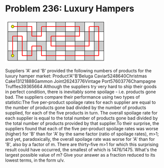 # Problem 236: Luxury Hampers

![p236](img/236.gif)

Suppliers 'A' and 'B' provided the following numbers of products for the
luxury hamper market: Product'A''B'Beluga Caviar5248640Christmas
Cake13121888Gammon Joint26243776Vintage Port57603776Champagne
Truffles39365664 Although the suppliers try very hard to ship their
goods in perfect condition, there is inevitably some spoilage - i.e.
products gone bad. The suppliers compare their performance using two
types of statistic:The five per-product spoilage rates for each supplier
are equal to the number of products gone bad divided by the number of
products supplied, for each of the five products in turn. The overall
spoilage rate for each supplier is equal to the total number of products
gone bad divided by the total number of products provided by that
supplier.To their surprise, the suppliers found that each of the five
per-product spoilage rates was worse (higher) for 'B' than for 'A' by
the same factor (ratio of spoilage rates), m&gt;1; and yet,
paradoxically, the overall spoilage rate was worse for 'A' than for 'B',
also by a factor of m. There are thirty-five m&gt;1 for which this
surprising result could have occurred, the smallest of which is
1476/1475. What's the largest possible value of m? Give your answer as a
fraction reduced to its lowest terms, in the form u/v.